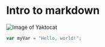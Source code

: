 # Intro to markdown
![Image of Yaktocat](https://octodex.github.com/images/yaktocat.png)
``` javascript
var myVar = "Hello, world!";
```
